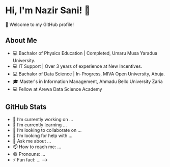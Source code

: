 # Hi, I'm Nazir Sani! 👋

🌟 Welcome to my GitHub profile!

## About Me
- 💻 Bachalor of Physics Education | Completed, Umaru Musa Yaradua University. 
- 💻 IT Support | Over 3 years of experience at New Incentives.
- 💻 Bachalor of Data Science | In-Progress, MIVA Open University, Abuja. 
- 🎓 Master's in Information Management, Ahmadu Bello University Zaria
- 💻 Fellow at Arewa Data Science Academy
  
## GitHub Stats

- 🔭 I’m currently working on ...
- 🌱 I’m currently learning ...
- 👯 I’m looking to collaborate on ...
- 🤔 I’m looking for help with ...
- 💬 Ask me about ...
- 📫 How to reach me: ...
- 😄 Pronouns: ...
- ⚡ Fun fact: ...
-->

